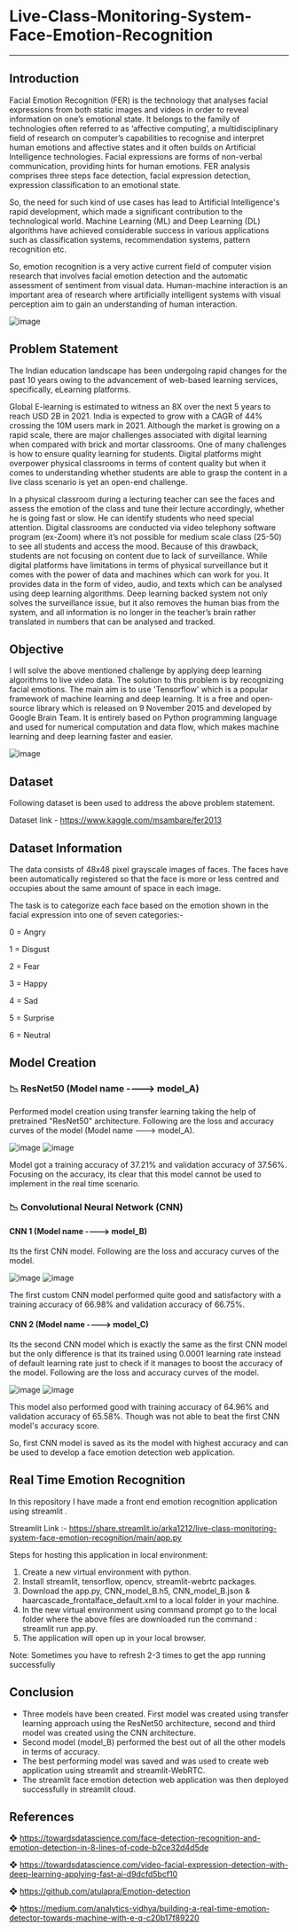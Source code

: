 # Live-Class-Monitoring-System-Face-Emotion-Recognition

------------------------------------------------------------------------------------------------------------------------------------------------------------
## Introduction
Facial Emotion Recognition (FER) is the technology that analyses facial expressions from both static images and videos in order to reveal information on one’s emotional state. It belongs to the family of technologies often referred to as ‘affective computing’, a multidisciplinary field of research on computer’s capabilities to recognise and interpret human emotions and affective states and it often builds on Artificial Intelligence technologies. Facial expressions are forms of non-verbal
communication, providing hints for human emotions. FER analysis comprises three steps face detection, facial expression detection, expression classification to an emotional state.

So, the need for such kind of use cases has lead to Artificial Intelligence's rapid development, which made a significant contribution to the technological world. Machine Learning (ML) and Deep Learning (DL) algorithms have achieved considerable success in various applications such as classification systems, recommendation systems, pattern recognition etc.

So, emotion recognition is a very active current field of computer vision research that involves facial emotion detection and the automatic assessment of sentiment from visual data. Human-machine interaction is an important area of research where artificially intelligent systems with visual perception aim to gain an understanding of human interaction.

![image](https://user-images.githubusercontent.com/85817763/166962634-e056c082-c214-46f6-b037-1d8d9e3ad9c5.png)

## Problem Statement
The Indian education landscape has been undergoing rapid changes for the past 10 years owing to the advancement of web-based learning services, specifically, eLearning platforms.

Global E-learning is estimated to witness an 8X over the next 5 years to reach USD 2B in 2021. India is expected to grow with a CAGR of 44% crossing the 10M users mark in 2021. Although the market is growing on a rapid scale, there are major challenges associated with digital learning when compared with brick and mortar classrooms. One of many challenges is how to ensure quality learning for students. Digital platforms might overpower physical classrooms in terms of content quality but when it comes to understanding whether students are able to grasp the content in a live class scenario is yet an open-end challenge.

In a physical classroom during a lecturing teacher can see the faces and assess the emotion of the class and tune their lecture accordingly, whether he is going fast or slow. He can identify students who need special attention. Digital classrooms are conducted via video telephony software program (ex-Zoom) where it’s not possible for medium scale class (25-50) to see all students and access the mood. Because of this drawback, students are not focusing on content due to lack of surveillance. While digital platforms have limitations in terms of physical surveillance but it comes with the power of data and machines which can work for you. It provides data in the form of video, audio, and texts which can be analysed using deep learning algorithms. Deep learning backed system not only solves the surveillance issue, but it also removes the human bias from the system, and all information is no longer in the teacher’s brain rather translated in numbers that can be analysed and tracked.

## Objective
I will solve the above mentioned challenge by applying deep learning algorithms to live video data. The solution to this problem is by recognizing facial emotions. The main aim is to use 'Tensorflow' which is a popular framework of  machine learning and deep learning. It is a free and open-source library which is released on 9 November 2015 and developed by Google Brain Team. It is entirely based on Python programming language and used for numerical computation and data flow, which makes machine learning and deep learning faster and easier.


![image](https://user-images.githubusercontent.com/85817763/166960555-84f50568-1c53-4aca-9b90-bb22975b0314.png)


## Dataset
Following dataset is been used to address the above problem statement.

Dataset link - https://www.kaggle.com/msambare/fer2013

## Dataset Information
The data consists of 48x48 pixel grayscale images of faces. The faces have been automatically registered so that the face is more or less centred and occupies about the same amount of space in each image.

The task is to categorize each face based on the emotion shown in the facial expression into one of seven categories:- 

0 = Angry 

1 = Disgust 

2 = Fear

3 = Happy

4 = Sad

5 = Surprise

6 = Neutral

##  Model Creation

### 📉 ResNet50 (Model name ----> model_A)
Performed model creation using transfer learning taking the help of pretrained "ResNet50" architecture. Following are the loss and accuracy curves of the model (Model name ---> model_A).

![image](https://user-images.githubusercontent.com/85817763/169365393-1720699a-393f-4275-99e9-7ab4177ac042.png)
![image](https://user-images.githubusercontent.com/85817763/169365448-37ca80a6-5881-4fbf-b30f-77d4b568f47d.png)

Model got a training accuracy of 37.21% and validation accuracy of 37.56%. Focusing on the accuracy, its clear that this model cannot be used to implement in the real time scenario.

### 📉 Convolutional Neural Network (CNN)

#### CNN 1 (Model name ----> model_B)
Its the first CNN model. Following are the loss and accuracy curves of the model.

![image](https://user-images.githubusercontent.com/85817763/169365768-8c780dd0-2756-465a-8852-fa256f5f5156.png)
![image](https://user-images.githubusercontent.com/85817763/169365808-39ab467e-7213-4d9b-8874-5b27260b2c04.png)

The first custom CNN model performed quite good and satisfactory with a training accuracy of 66.98% and validation accuracy of 66.75%. 

#### CNN 2 (Model name ----> model_C)
Its the second CNN model which is exactly the same as the first CNN model but the only difference is that its trained using 0.0001 learning rate instead of default learning rate just to check if it manages to boost the accuracy of the model. Following are the loss and accuracy curves of the model.

![image](https://user-images.githubusercontent.com/85817763/169365976-559c99bc-9b9f-413e-9ede-a7c7adc10c2c.png)
![image](https://user-images.githubusercontent.com/85817763/169366019-53496a5a-7452-4c4c-86ed-2836b72e7538.png)

This model also performed good with training accuracy of 64.96% and validation accuracy of 65.58%. Though was not able to beat the first CNN model's accuracy score.

So, first CNN model is saved as its the model with highest accuracy and can be used to develop a face emotion detection web application.

##  Real Time Emotion Recognition

In this repository I have made a front end emotion recognition application using streamlit .

Streamlit Link :- https://share.streamlit.io/arka1212/live-class-monitoring-system-face-emotion-recognition/main/app.py

Steps for hosting this application in local environment:

1. Create a new virtual environment with python.
2. Install streamlit, tensorflow, opencv, streamlit-webrtc packages.
3. Download the app.py, CNN_model_B.h5, CNN_model_B.json & haarcascade_frontalface_default.xml to a local folder in your machine.
4. In the new virtual environment using command prompt go to the local folder where the above files are downloaded run the command : streamlit run app.py.
5. The application will open up in your local browser.


Note: Sometimes you have to refresh 2-3 times to get the app running successfully

##  Conclusion

* Three models have been created. First model was created using transfer learning approach using the ResNet50 architecture, second and third model was created using the CNN architecture.
* Second model (model_B) performed the best out of all the other models in terms of accuracy.
* The best performing model was saved and was used to create web application using streamlit and streamlit-WebRTC.
* The streamlit face emotion detection web application was then deployed successfully in streamlit cloud.

## References
❖ https://towardsdatascience.com/face-detection-recognition-and-emotion-detection-in-8-lines-of-code-b2ce32d4d5de

❖ https://towardsdatascience.com/video-facial-expression-detection-with-deep-learning-applying-fast-ai-d9dcfd5bcf10

❖ https://github.com/atulapra/Emotion-detection

❖ https://medium.com/analytics-vidhya/building-a-real-time-emotion-detector-towards-machine-with-e-q-c20b17f89220
